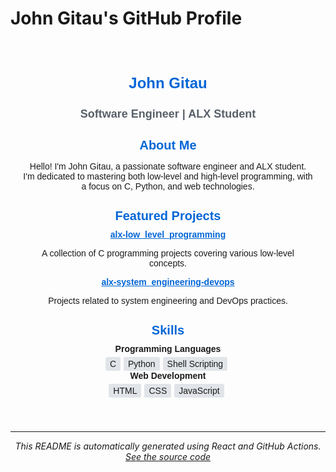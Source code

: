 
# John Gitau's GitHub Profile

<div align="center">

<div style="font-family:Arial, sans-serif;max-width:800px;margin:0 auto;padding:20px"><header style="text-align:center;margin-bottom:20px"><h1 style="font-size:24px;font-weight:bold;color:#0366d6">John Gitau</h1><h2 style="font-size:18px;color:#586069">Software Engineer | ALX Student</h2></header><section style="margin-bottom:20px"><h3 style="font-size:20px;font-weight:bold;color:#0366d6;margin-bottom:10px">About Me</h3><p>Hello! I&#x27;m John Gitau, a passionate software engineer and ALX student. I&#x27;m dedicated to mastering both low-level and high-level programming, with a focus on C, Python, and web technologies.</p></section><section style="margin-bottom:20px"><h3 style="font-size:20px;font-weight:bold;color:#0366d6;margin-bottom:10px">Featured Projects</h3><div style="margin-bottom:10px"><a href="https://github.com/mwangitau/alx-low_level_programming" style="font-weight:bold;color:#0366d6">alx-low_level_programming</a><p>A collection of C programming projects covering various low-level concepts.</p></div><div style="margin-bottom:10px"><a href="https://github.com/mwangitau/alx-system_engineering-devops" style="font-weight:bold;color:#0366d6">alx-system_engineering-devops</a><p>Projects related to system engineering and DevOps practices.</p></div></section><section style="margin-bottom:20px"><h3 style="font-size:20px;font-weight:bold;color:#0366d6;margin-bottom:10px">Skills</h3><div><div style="font-weight:bold;margin-bottom:5px">Programming Languages</div><span style="display:inline-block;padding:3px 7px;margin-right:5px;background-color:#e1e4e8;border-radius:3px">C</span><span style="display:inline-block;padding:3px 7px;margin-right:5px;background-color:#e1e4e8;border-radius:3px">Python</span><span style="display:inline-block;padding:3px 7px;margin-right:5px;background-color:#e1e4e8;border-radius:3px">Shell Scripting</span></div><div><div style="font-weight:bold;margin-bottom:5px">Web Development</div><span style="display:inline-block;padding:3px 7px;margin-right:5px;background-color:#e1e4e8;border-radius:3px">HTML</span><span style="display:inline-block;padding:3px 7px;margin-right:5px;background-color:#e1e4e8;border-radius:3px">CSS</span><span style="display:inline-block;padding:3px 7px;margin-right:5px;background-color:#e1e4e8;border-radius:3px">JavaScript</span></div></section></div>

</div>

---

<div align="center">

*This README is automatically generated using React and GitHub Actions. [See the source code](https://github.com/mwangitau/mwangitau)*

</div>
